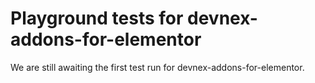 # Playground tests for devnex-addons-for-elementor
We are still awaiting the first test run for devnex-addons-for-elementor.
